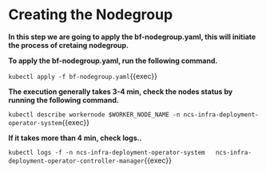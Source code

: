 # Creating the Nodegroup

**In this step we are going to apply the bf-nodegroup.yaml, this will initiate the process of cretaing nodegroup.**

**To apply the bf-nodegroup.yaml, run the following command.**

`kubectl apply -f bf-nodegroup.yaml`{{exec}}

**The execution generally takes 3-4 min, check the nodes status by running the following command.**

`kubectl describe workernode $WORKER_NODE_NAME -n ncs-infra-deployment-operator-system`{{exec}}

**If it takes more than 4 min, check logs..**

`kubectl logs -f -n ncs-infra-deployment-operator-system   ncs-infra-deployment-operator-controller-manager`{{exec}}
